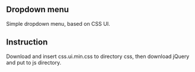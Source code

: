 ## Dropdown menu

Simple dropdown menu, based on CSS UI.

## Instruction

Download and insert css.ui.min.css to directory css, then download jQuery and put to js directory.
